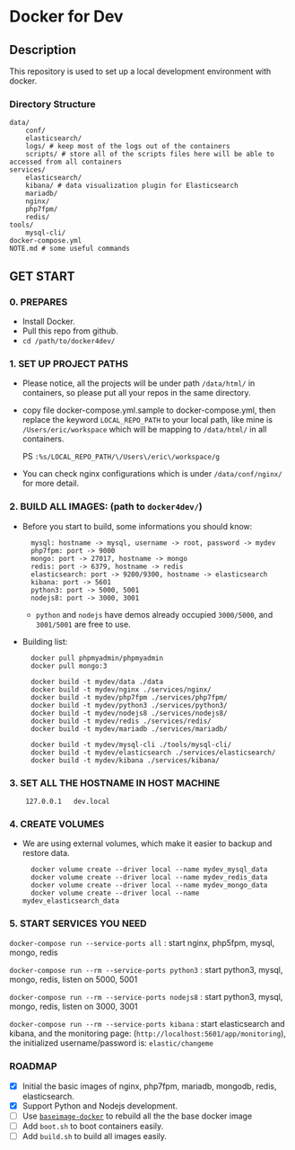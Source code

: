Docker for Dev
==============

## Description

This repository is used to set up a local development environment with docker.

### Directory Structure

  ```
  data/
      conf/
      elasticsearch/
      logs/ # keep most of the logs out of the containers
      scripts/ # store all of the scripts files here will be able to accessed from all containers
  services/
      elasticsearch/
      kibana/ # data visualization plugin for Elasticsearch
      mariadb/
      nginx/
      php7fpm/
      redis/
  tools/
      mysql-cli/
  docker-compose.yml
  NOTE.md # some useful commands
  ```

## GET START

### 0. PREPARES

* Install Docker.
* Pull this repo from github.
* `cd /path/to/docker4dev/`

### 1. SET UP PROJECT PATHS

* Please notice, all the projects will be under path `/data/html/` in containers, so please put all your repos in the same directory.
* copy file docker-compose.yml.sample to docker-compose.yml, then replace the keyword `LOCAL_REPO_PATH` to your local path, like mine is `/Users/eric/workspace` which will be mapping to `/data/html/` in all containers.

    PS `:%s/LOCAL_REPO_PATH/\/Users\/eric\/workspace/g`

* You can check nginx configurations which is under `/data/conf/nginx/` for more detail.

### 2. BUILD ALL IMAGES: (path to `docker4dev/`)

* Before you start to build, some informations you should know:

        mysql: hostname -> mysql, username -> root, password -> mydev
        php7fpm: port -> 9000
        mongo: port -> 27017, hostname -> mongo
        redis: port -> 6379, hostname -> redis
        elasticsearch: port -> 9200/9300, hostname -> elasticsearch
        kibana: port -> 5601
        python3: port -> 5000, 5001
        nodejs8: port -> 3000, 3001

    * `python` and `nodejs` have demos already occupied `3000/5000`, and `3001/5001` are free to use.

* Building list:

        docker pull phpmyadmin/phpmyadmin
        docker pull mongo:3

        docker build -t mydev/data ./data
        docker build -t mydev/nginx ./services/nginx/
        docker build -t mydev/php7fpm ./services/php7fpm/
        docker build -t mydev/python3 ./services/python3/
        docker build -t mydev/nodejs8 ./services/nodejs8/
        docker build -t mydev/redis ./services/redis/
        docker build -t mydev/mariadb ./services/mariadb/

        docker build -t mydev/mysql-cli ./tools/mysql-cli/
        docker build -t mydev/elasticsearch ./services/elasticsearch/
        docker build -t mydev/kibana ./services/kibana/

### 3. SET ALL THE HOSTNAME IN HOST MACHINE

        127.0.0.1   dev.local

### 4. CREATE VOLUMES

* We are using external volumes, which make it easier to backup and restore data.

        docker volume create --driver local --name mydev_mysql_data
        docker volume create --driver local --name mydev_redis_data
        docker volume create --driver local --name mydev_mongo_data
        docker volume create --driver local --name mydev_elasticsearch_data

### 5. START SERVICES YOU NEED

`docker-compose run --service-ports all` : start nginx, php5fpm, mysql, mongo, redis

`docker-compose run --rm --service-ports python3` : start python3, mysql, mongo, redis, listen on 5000, 5001

`docker-compose run --rm --service-ports nodejs8` : start python3, mysql, mongo, redis, listen on 3000, 3001

`docker-compose run --rm --service-ports kibana` : start elasticsearch and kibana, and the monitoring page: (`http://localhost:5601/app/monitoring`), the initialized username/password is: `elastic/changeme`

### ROADMAP

* [x] Initial the basic images of nginx, php7fpm, mariadb, mongodb, redis, elasticsearch.
* [x] Support Python and Nodejs development.
* [ ] Use [`baseimage-docker`](https://github.com/phusion/baseimage-docker) to rebuild all the  the base docker image
* [ ] Add `boot.sh` to boot containers easily.
* [ ] Add `build.sh` to build all images easily.
